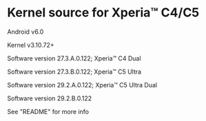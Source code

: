 # Kernel source for Xperia™ C4/C5 
Android v6.0

Kernel v3.10.72+

Software version 27.3.A.0.122; Xperia™ C4 Dual

Software version 27.3.B.0.122; Xperia™ C5 Ultra

Software version 29.2.A.0.122; Xperia™ C5 Ultra Dual

Software version 29.2.B.0.122

See "README" for more info
